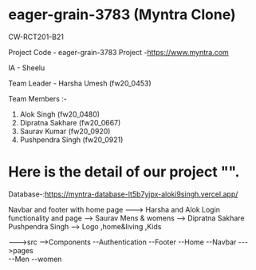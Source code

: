 
# eager-grain-3783  (Myntra Clone)


CW-RCT201-B21

Project Code - eager-grain-3783
Project -https://www.myntra.com

IA - Sheelu

Team Leader - Harsha Umesh (fw20_0453)

Team Members :-
1. Alok Singh (fw20_0480)
2. Dipratna Sakhare (fw20_0667)
3. Saurav Kumar (fw20_0920)
4. Pushpendra Singh (fw20_0921)
# Here is the detail of our project "".

Database-:https://myntra-database-lt5b7yjpx-aloki9singh.vercel.app/

 Navbar and footer with home page ---> Harsha and Alok 
 Login functionality and page --> Saurav
 Mens & womens  --> Dipratna Sakhare
 Pushpendra Singh --> Logo ,home&living ,Kids


  --->src
        -->Components
            --Authentication
            --Footer 
            --Home
            --Navbar
        --->pages    
            --Men
            --women

